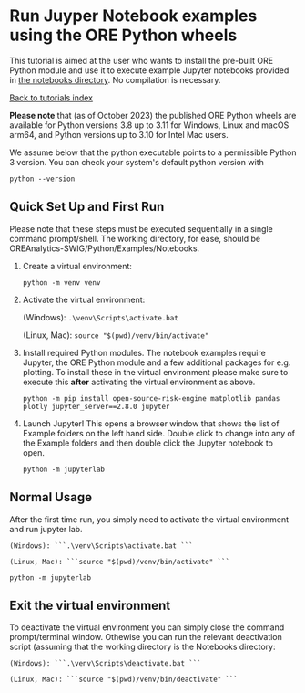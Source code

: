 # Run Juyper Notebook examples using the ORE Python wheels

This tutorial is aimed at the user who wants to install the pre-built ORE
Python module and use it to execute example Jupyter notebooks provided in
[the notebooks directory](https://github.com/OpenSourceRisk/ORE-SWIG/tree/master/OREAnalytics-SWIG/Python/Examples/Notebooks). No compilation is necessary.

[Back to tutorials index](tutorials.00.index.md)

**Please note** that (as of October 2023) the published ORE Python wheels are
available for Python versions 3.8 up to 3.11 for Windows, Linux and macOS arm64,
and Python versions up to 3.10 for Intel Mac users.  

We assume below that the python executable points to a permissible Python 3 version. You can check your system's default python version with

    python --version

## Quick Set Up and First Run

Please note that these steps must be executed sequentially in a single command prompt/shell. The working directory, for ease, should be OREAnalytics-SWIG/Python/Examples/Notebooks.

1. Create a virtual environment:

    ``` python -m venv venv ```

2. Activate the virtual environment: 

    (Windows): ```.\venv\Scripts\activate.bat ```
    
    (Linux, Mac): ```source "$(pwd)/venv/bin/activate" ```

3. Install required Python modules. The notebook examples require Jupyter, the ORE Python module and a few additional packages for e.g. plotting. To install these in the virtual environment please make sure to execute this **after** activating the virtual environment as above.

    ``` python -m pip install open-source-risk-engine matplotlib pandas plotly jupyter_server==2.8.0 jupyter ```

4. Launch Jupyter! This opens a browser window that shows the list of Example folders on the left hand side. Double click to change into any of the Example folders and then double click the Jupyter notebook to open.

    ``` python -m jupyterlab ```

## Normal Usage

After the first time run, you simply need to activate the virtual environment and run jupyter lab.

    (Windows): ```.\venv\Scripts\activate.bat ```
    
    (Linux, Mac): ```source "$(pwd)/venv/bin/activate" ```
    
    python -m jupyterlab

## Exit the virtual environment

To deactivate the virtual environment you can simply close the command prompt/terminal window. Othewise you can run the relevant deactivation script (assuming that the working directory is the Notebooks directory:

    (Windows): ```.\venv\Scripts\deactivate.bat ```
    
    (Linux, Mac): ```source "$(pwd)/venv/bin/deactivate" ```

